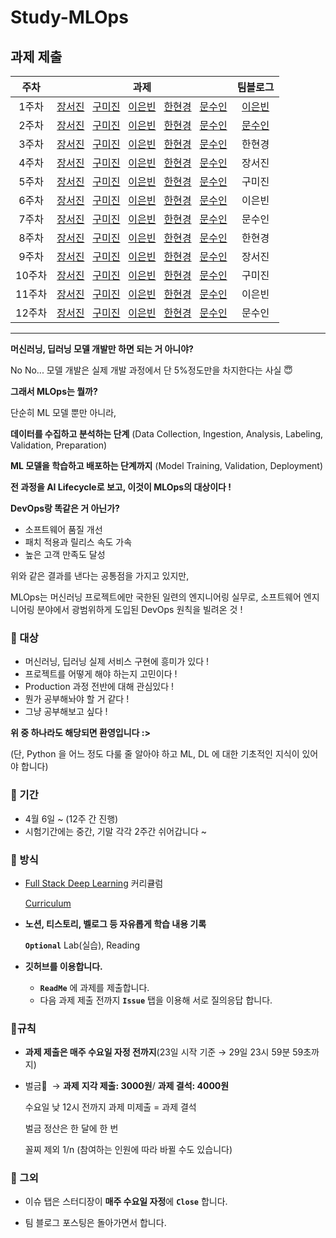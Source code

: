 # Study-MLOps

## 과제 제출
|주차|과제|팀블로그|
|:---:|---|:---:|
|1주차|[장서진](https://sulky-waltz-11f.notion.site/Fundamentals-c8b16a51a73346ae8e844aab9bdfb160) &nbsp; [구미진]() &nbsp; [이은빈](https://github.com/binable43/Study-MLOps/blob/main/Week1/Week%201%20:%20Fundamentals.md) &nbsp; [한현경](https://velog.io/@shining_arrow/1.-Deep-Learning-Fundamentals) &nbsp; [문수인](https://github.com/m0oon0/ML/blob/main/MLops/1%20:%20DL%20Fundamentals.md)|[이은빈](https://gdscewha.tistory.com/entry/1%EC%A3%BC%EC%B0%A8-Fundamentals)|
|2주차|[장서진](https://sulky-waltz-11f.notion.site/CNNs-ce8c018811304682b343039d61bc2387) &nbsp; [구미진]() &nbsp; [이은빈](https://github.com/binable43/Study-MLOps/blob/main/Week2/Week%202A%20:%20CNNs.md) &nbsp; [한현경](https://velog.io/@shining_arrow/2B.-Computer-Vision) &nbsp; [문수인](https://github.com/m0oon0/ML/blob/main/MLops/2%20:%20Computer%20Vision.md)|[문수인](https://gdscewha.tistory.com/entry/2%EC%A3%BC%EC%B0%A8-CNNs)|
|3주차|[장서진]() &nbsp; [구미진]() &nbsp; [이은빈]() &nbsp; [한현경]() &nbsp; [문수인]()|한현경|
|4주차|[장서진]() &nbsp; [구미진]() &nbsp; [이은빈]() &nbsp; [한현경]() &nbsp; [문수인]()|장서진|
|5주차|[장서진]() &nbsp; [구미진]() &nbsp; [이은빈]() &nbsp; [한현경]() &nbsp; [문수인]()|구미진|
|6주차|[장서진]() &nbsp; [구미진]() &nbsp; [이은빈]() &nbsp; [한현경]() &nbsp; [문수인]()|이은빈|
|7주차|[장서진]() &nbsp; [구미진]() &nbsp; [이은빈]() &nbsp; [한현경]() &nbsp; [문수인]()|문수인|
|8주차|[장서진]() &nbsp; [구미진]() &nbsp; [이은빈]() &nbsp; [한현경]() &nbsp; [문수인]()|한현경|
|9주차|[장서진]() &nbsp; [구미진]() &nbsp; [이은빈]() &nbsp; [한현경]() &nbsp; [문수인]()|장서진|
|10주차|[장서진]() &nbsp; [구미진]() &nbsp; [이은빈]() &nbsp; [한현경]() &nbsp; [문수인]()|구미진|
|11주차|[장서진]() &nbsp; [구미진]() &nbsp; [이은빈]() &nbsp; [한현경]() &nbsp; [문수인]()|이은빈|
|12주차|[장서진]() &nbsp; [구미진]() &nbsp; [이은빈]() &nbsp; [한현경]() &nbsp; [문수인]()|문수인|

<!-- ()안에 과제 기록한 곳 링크 넣으시면 됩니다! -->

---
**머신러닝, 딥러닝 모델 개발만 하면 되는 거 아니야?**

No No... 모델 개발은 실제 개발 과정에서 단 5%정도만을 차지한다는 사실 😇 

**그래서 MLOps는 뭘까?**

단순히 ML 모델 뿐만 아니라, 

**데이터를 수집하고 분석하는 단계** 
(Data Collection, Ingestion, Analysis, Labeling, Validation, Preparation)

**ML 모델을 학습하고 배포하는 단계까지**
(Model Training, Validation, Deployment)

**전 과정을 AI Lifecycle로 보고, 이것이 MLOps의 대상이다 !**

**DevOps랑 똑같은 거 아닌가?**

- 소프트웨어 품질 개선
- 패치 적용과 릴리스 속도 가속
- 높은 고객 만족도 달성

위와 같은 결과를 낸다는 공통점을 가지고 있지만, 

MLOps는 머신러닝 프로젝트에만 국한된 일련의 엔지니어링 실무로, 
소프트웨어 엔지니어링 분야에서 광범위하게 도입된 DevOps 원칙을 빌려온 것 !

### 🧐 대상

- 머신러닝, 딥러닝 실제 서비스 구현에 흥미가 있다 !
- 프로젝트를 어떻게 해야 하는지 고민이다 !
- Production 과정 전반에 대해 관심있다 !
- 뭔가 공부해놔야 할 거 같다 !
- 그냥 공부해보고 싶다 !

**위 중 하나라도 해당되면 환영입니다 :>**

(단, Python 을 어느 정도 다룰 줄 알아야 하고 ML, DL 에 대한 기초적인 지식이 있어야 합니다)

### 📆 기간

- 4월 6일 ~ (12주 간 진행)
- 시험기간에는 중간, 기말 각각 2주간 쉬어갑니다 ~

### 🔖 방식

- [Full Stack Deep Learning](https://fullstackdeeplearning.com/spring2021/) 커리큘럼
    
    [Curriculum](https://www.notion.so/ecfe787911214109a8039fc61f264edd)
    
- **노션, 티스토리, 벨로그 등 자유롭게 학습 내용 기록**
    
    **`Optional`** Lab(실습), Reading
    
- **깃허브를 이용합니다.**
    - **`ReadMe`** 에 과제를 제출합니다.
    - 다음 과제 제출 전까지 **`Issue`** 탭을 이용해 서로 질의응답 합니다.

### 📍규칙

- **과제 제출은 매주 수요일 자정 전까지**(23일 시작 기준 → 29일 23시 59분 59초까지)
    
    
- 벌금💸   → **과제** **지각 제출: 3000원**/ **과제 결석: 4000원**
    
    수요일 낮 12시 전까지 과제 미제출 = 과제 결석
    
    벌금 정산은 한 달에 한 번
    
    꼴찌 제외 1/n  (참여하는 인원에 따라 바뀔 수도 있습니다)
    

### 👀 그외

- 이슈 탭은 스터디장이 **매주 수요일 자정**에 **`Close`** 합니다.

- 팀 블로그 포스팅은 돌아가면서 합니다.
